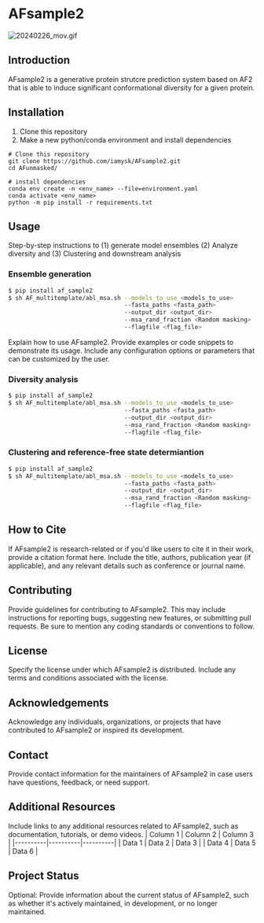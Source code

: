 # AFsample2
![20240226_mov.gif](20240226_mov.gif)

## Introduction

AFsample2 is a generative protein strutcre prediction system based on AF2 that is able to induce significant conformational diversity for a given protein.

## Installation

1. Clone this repository
2. Make a new python/conda environment and install dependencies

```
# Clone this repository
git clone https://github.com/iamysk/AFsample2.git
cd AFunmasked/

# install dependencies
conda env create -n <env_name> --file=environment.yaml
conda activate <env_name>
python -m pip install -r requirements.txt
```

## Usage

Step-by-step instructions to (1) generate model ensembles (2) Analyze diversity and (3) Clustering and downstream analysis

### Ensemble generation
```bash
$ pip install af_sample2
$ sh AF_multitemplate/abl_msa.sh --models_to_use <models_to_use>        # default=model_1 
                                 --fasta_paths <fasta_path>         
                                 --output_dir <output_dir> 
                                 --msa_rand_fraction <Random masking>   # default=0.1
                                 --flagfile <flag_file>                 # default = AFmultitemplate/monomer_full_dbs.flag

```
Explain how to use AFsample2. Provide examples or code snippets to demonstrate its usage. Include any configuration options or parameters that can be customized by the user.

### Diversity analysis
```bash
$ pip install af_sample2
$ sh AF_multitemplate/abl_msa.sh --models_to_use <models_to_use>        # default=model_1 
                                 --fasta_paths <fasta_path>         
                                 --output_dir <output_dir> 
                                 --msa_rand_fraction <Random masking>   # default=0.1
                                 --flagfile <flag_file>                 # default = AFmultitemplate/monomer_full_dbs.flag

```

### Clustering and reference-free state determiantion
```bash
$ pip install af_sample2
$ sh AF_multitemplate/abl_msa.sh --models_to_use <models_to_use>        # default=model_1 
                                 --fasta_paths <fasta_path>         
                                 --output_dir <output_dir> 
                                 --msa_rand_fraction <Random masking>   # default=0.1
                                 --flagfile <flag_file>                 # default = AFmultitemplate/monomer_full_dbs.flag

```

## How to Cite

If AFsample2 is research-related or if you'd like users to cite it in their work, provide a citation format here. Include the title, authors, publication year (if applicable), and any relevant details such as conference or journal name.

## Contributing

Provide guidelines for contributing to AFsample2. This may include instructions for reporting bugs, suggesting new features, or submitting pull requests. Be sure to mention any coding standards or conventions to follow.

## License

Specify the license under which AFsample2 is distributed. Include any terms and conditions associated with the license.

## Acknowledgements

Acknowledge any individuals, organizations, or projects that have contributed to AFsample2 or inspired its development.

## Contact

Provide contact information for the maintainers of AFsample2 in case users have questions, feedback, or need support.

## Additional Resources

Include links to any additional resources related to AFsample2, such as documentation, tutorials, or demo videos.
| Column 1 | Column 2 | Column 3 |
|----------|----------|----------|
| Data 1   | Data 2   | Data 3   |
| Data 4   | Data 5   | Data 6   |


## Project Status

Optional: Provide information about the current status of AFsample2, such as whether it's actively maintained, in development, or no longer maintained.

